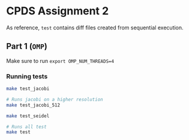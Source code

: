# CPDS Assignment 2
As reference, `test` contains diff files created from sequential execution.
## Part 1 (`OMP`)
Make sure to run 
	`export OMP_NUM_THREADS=4`
### Running tests
```bash 
make test_jacobi
```
```bash 
# Runs jacobi on a higher resolution 
make test_jacobi_512
```
```bash 
make test_seidel
```
```bash 
# Runs all test
make test
```